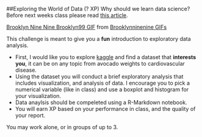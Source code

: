 ##Exploring the World of Data (? XP) 
Why should we learn data science? Before next weeks class please read <a href="https://towardsdatascience.com/5-reasons-why-you-should-begin-your-data-science-journey-in-2020-2b4a0a5e4239"> this article</a>.

<div class="tenor-gif-embed" data-postid="17561248" data-share-method="host" data-width="100%" data-aspect-ratio="1.7785714285714287"><a href="https://tenor.com/view/brooklyn-nine-nine-brooklyn99-statistical-statistical-analysis-analysis-gif-17561248">Brooklyn Nine Nine Brooklyn99 GIF</a> from <a href="https://tenor.com/search/brooklynninenine-gifs">Brooklynninenine GIFs</a></div><script type="text/javascript" async src="https://tenor.com/embed.js"></script>

This challenge is meant to give you a **fun** introduction to exploratory data analysis. 
* First, I would like you to explore <a href="https://www.kaggle.com"> kaggle</a> and find a dataset that **interests you**, it can be on any topic from avocado weights to cardiovascular disease. 
* Using the dataset you will conduct a brief exploratory analysis that includes visualization, and analysis of data. I encourage you to pick a numerical variable (like in class) and use a boxplot and histogram for your visualization. 
* Data anaylsis should be compeleted using a R-Markdown notebook. 
* You will earn XP based on your performance in class, and the quality of your report. 

You may work alone, or in groups of up to 3. 



